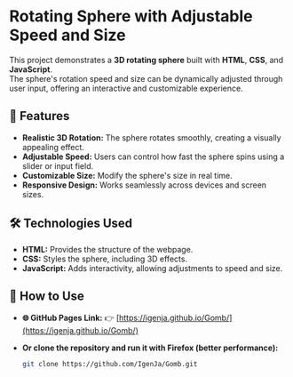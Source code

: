 # Rotating Sphere with Adjustable Speed and Size

This project demonstrates a **3D rotating sphere** built with **HTML**, **CSS**, and **JavaScript**.  
The sphere's rotation speed and size can be dynamically adjusted through user input, offering an interactive and customizable experience.  

## 🎯 Features
- **Realistic 3D Rotation:** The sphere rotates smoothly, creating a visually appealing effect.
- **Adjustable Speed:** Users can control how fast the sphere spins using a slider or input field.
- **Customizable Size:** Modify the sphere's size in real time.
- **Responsive Design:** Works seamlessly across devices and screen sizes.

## 🛠️ Technologies Used
- **HTML:** Provides the structure of the webpage.
- **CSS:** Styles the sphere, including 3D effects.
- **JavaScript:** Adds interactivity, allowing adjustments to speed and size.

## 🚀 How to Use
- **🌐 GitHub Pages Link:**
👉 [https://igenja.github.io/Gomb/](https://igenja.github.io/Gomb/)

- **Or clone the repository and run it with Firefox (better performance):**
   ```bash
   git clone https://github.com/IgenJa/Gomb.git
